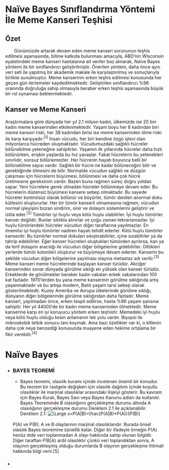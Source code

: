 # Naïve Bayes Sınıflandırma Yöntemi İle Meme Kanseri Teşhisi

## Özet

&emsp;&emsp;Günümüzde artarak devam eden meme kanseri sorununun teşhis edilmesi aşamasında, bilime katkıda bulunması amacıyla, ABD’nin Wisconsin eyaletindeki meme kanseri hastalarına ait veriler baz alınarak, Naïve Bayes yöntemi ile bir sınıflandırıcı geliştirilmiştir. Önerilen yöntem, daha önce aynı veri seti ile yapılmış bir akademik makale ile karşılaştırılmış ve sonuçlarıyla birlikte sunulmuştur. Meme kanserinin erken teşhis edilmesi konusunda her geçen gün ilerlemeler kaydedilmektedir. Geliştirilen sınıflandırıcı %96 oranında doğruluğa sahip olmasıyla beraber erken teşhis aşamasında büyük bir rol oynaması beklenmektedir.

## Kanser ve Meme Kanseri

Araştırmalara göre dünyada her yıl 2.1 milyon kadın, ülkemizde ise 20 bin kadın meme kanserinden etkilenmektedir. Yaşam boyu her 8 kadından biri meme kanseri riski, her 38 kadından birisi ise meme kanserinden ölme riski ile karşı karşıyadır.<sup>[1]</sup> İnsan vücudu, her biri kendine özgü işlevi olan milyonlarca hücreden oluşmaktadır. Vücudumuzdaki sağlıklı hücreler bölünebilme yeteneğine sahiptirler. Yaşamın ilk yıllarında hücreler daha hızlı bölünürken, erişkin yaşlarda bu hız yavaşlar. Fakat hücrelerin bu yetenekleri sınırlıdır, sonsuz bölünemezler. Her hücrenin hayatı boyunca belli bir bölünebilme sayısı vardır. Sağlıklı bir hücre ne kadar bölüneceğini bilir ve gerektiğinde ölmesini de bilir. Normalde vücudun sağlıklı ve düzgün çalışması için hücrelerin büyümesi, bölünmesi ve daha çok hücre üretmesine gereksinim vardır. Bazen buna rağmen süreç doğru yoldan sapar. Yeni hücrelere gerek olmadan hücreler bölünmeye devam eder. Bu hücrelerin düzensiz büyümesi kansere sebep olmaktadır. Bu sayede hücreler kontrolsüz olarak bölünür ve büyürler, tümör denilen anormal doku kütlesini oluştururlar. Her bir tümör kanserli olmamasına rağmen, vücudun normal işleyişini bozan sindirim, sinir ve dolaşım sistemlerini geliştirir ve istila eder.<sup>[2]</sup> Tümörler iyi huylu veya kötü huylu olabilirler. İyi huylu tümörler kanser değildir. Bunlar sıklıkla alınırlar ve çoğu zaman tekrarlamazlar. İyi huylu tümörlerdeki hücreler vücudun diğer taraflarına yayılmazlar. En önemlisi iyi huylu tümörler nadiren hayatı tehdit ederler. Kötü huylu tümörler kanserdir. Bu tümörler normal dokuları sıkıştırabilirler, içine sızabilirler ya da tahrip edebilirler. Eğer kanser hücreleri oluştukları tümörden ayrılırsa, kan ya da lenf dolaşımı aracılığı ile vücudun diğer bölgelerine gidebilirler. Gittikleri yerlerde tümör kolonileri oluşturur ve büyümeye devam ederler. Kanserin bu şekilde vücudun diğer bölgelerine yayılması olayına metastaz adı verilir.<sup>[3]</sup> Meme kanseri meme hücrelerinde başlayan kanser türüdür. Akciğer kanserinden sonar dünyada görülme sıklığı en yüksek olan kanser türüdür. Erkeklerde de görülmekler beraber kadın vakaları erkek vakalarından 100 kat fazladır. 1970’lerden bu yana meme kanserinin görülme sıklığında artış yaşanmaktadır ve bu artışa modern, Batılı yaşam tarsi sebep olarak gösterilmektedir. Kuzey Amerika ve Avrupa ülkelerinde görülme sıklığı, dünyanın diğer bölgelerinde görülme sıklığından daha fazladır. Meme kanseri, yayılmadan önce, erken tespit edilirse, hasta %96 yaşam şansına sahiptir. Her yıl 44000’de bir kadın meme kanserinden ölmektedir. Meme kanserine karşı en iyi koruyucu yöntem erken teşhistir. Memedeki iyi huylu veya kötü huylu olduğu kesin anlamanın tek yolu vardır. Biyopsi ile mikroskobik tetkik sonucu tanı koymak. Ama bazı özellikler var ki, o kitlenin daha çok neye benzediği konusunda muayene eden hekime ortalama bir fikir verebilir.<sup>[4]</sup>

# Naïve Bayes

- ### BAYES TEOREMİ
    - Bayes teoremi, olasılık kuramı içinde incelenen önemli bir konudur. Bu teorem bir rastgele değişken için olasılık dağılımı içinde koşullu olasılıklar ile marjinal olasılıklar arasındaki ilişkiyi gösterir. Bu kavram için Bayes Kuralı, Bayes Savı veya Bayes Kanunu adları da kullanılır. Bayes Teoreminde B olasılığının gerçekleşme durumu altında A olasılığının gerçekleşme durumu Denklem 2.1 ile açıklanabilir.
    Denklem 2.1: ![\Large x=P(A|B)=\frac{P(A|B)*P(A)}{P(B)}](https://latex.codecogs.com/svg.latex?\Large&space;P(A|B)=\frac{P(A|B)*P(A)}{P(B)})
    <br/>
    P(A) ve P(B); A ve B olaylarının marjinal olasılıklarıdır. Burada önsel olasılık Bayes teoremine öznellik katar. Diğer bir ifadeyle örneğin P(A) henüz elde veri toplanmadan A olayı hakkında sahip olunan bilgidir. Diğer taraftan P(B|A) ardıl olasılıktır çünkü veri toplandıktan sonra, A olayının gerçekleşmiş olduğu durumlarda B olayının gerçekleşme ihtimali hakkında bilgi verir.[5]

- ###